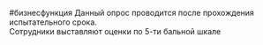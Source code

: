 #бизнесфункция 
Данный опрос проводится после прохождения испытательного срока.  
Сотрудники выставляют оценки по 5-ти бальной шкале